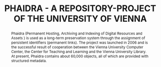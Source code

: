 ---
abstract: 'Phaidra (Permanent Hosting, Archiving and Indexing of

  Digital Resources and Assets ) is used as a long-term preservation

  system through the assignment of persistent identifiers

  (permanent links). The project was launched in

  2006 and is the successful result of cooperation between

  the Vienna University Computer Center, the Center for

  Teaching and Learning and the Vienna University Library.

  At present, Phaidra contains about 60,000 objects, all of

  which are provided with structured metadata.'
creators:
- Budroni, Paolo
- Höckner, Markus
date: null
document_url: https://services.phaidra.univie.ac.at/api/object/o:245909/download
grand_parent: iPRES
institutions: []
keywords:
- vienna
landing_page_url: https://phaidra.univie.ac.at/o:245909
language: eng
layout: publication
license: CC BY-SA 2.0 AT
notes_url: null
parent: iPRES 2010
presentation_url: null
publication_type: poster
size: 312064
source_name: iPRES
title: PHAIDRA - A REPOSITORY-PROJECT OF THE UNIVERSITY OF  VIENNA
year: 2010
---